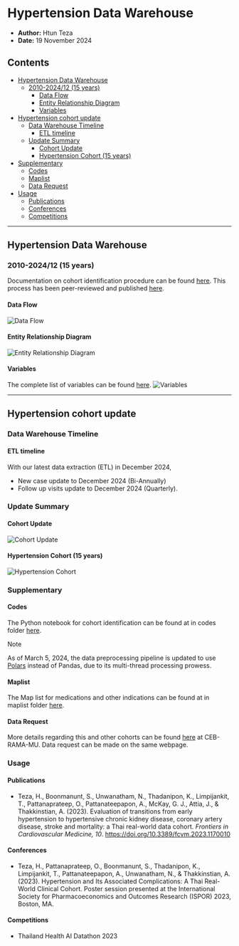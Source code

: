 # Hypertension Data Warehouse

- **Author:** Htun Teza
- **Date:** 19 November 2024

## Contents
- [Hypertension Data Warehouse](#hypertension-data-warehouse)
  - [2010-2024/12 (15 years)](#2010-202412-15-years)
    - [Data Flow](#data-flow)
    - [Entity Relationship Diagram](#entity-relationship-diagram)
    - [Variables](#variables)
- [Hypertension cohort update](#hypertension-cohort-update)
  - [Data Warehouse Timeline](#data-warehouse-timeline)
    - [ETL timeline](#etl-timeline)
  - [Update Summary](#update-summary)
    - [Cohort Update](#cohort-update)
    - [Hypertension Cohort (15 years)](#hypertension-cohort-15-years)
- [Supplementary](#supplementary)
    - [Codes](#codes)
    - [Maplist](#codes)
    - [Data Request](#data-request) 
- [Usage](#usage)
    - [Publications](#publications)
    - [Conferences](#conferences)
    - [Competitions](#competitions)
---

## Hypertension Data Warehouse

### 2010-2024/12 (15 years)

Documentation on cohort identification procedure can be found [here](cohort_identification.md). This process has been peer-reviewed and published [here](https://doi.org/10.3389/fcvm.2023.1170010).

#### Data Flow

![Data Flow](images/dataflow/2010_202412.png)

#### Entity Relationship Diagram

![Entity Relationship Diagram](images/dataflow/ERD_2010_202406.png)

#### Variables

The complete list of variables can be found [here](https://docs.google.com/spreadsheets/u/1/d/1It8kMRhzvF-0NKo4eS0fkmqhYims3VlJ/edit?usp=sharing&ouid=109222607639327289784&rtpof=true&sd=true).
![Variables](images/dataflow/variables_2010_2022.png)

---

## Hypertension cohort update

### Data Warehouse Timeline

#### ETL timeline

With our latest data extraction (ETL) in December 2024,

- New case update to December 2024 (Bi-Annually)
- Follow up visits update to December 2024 (Quarterly).

### Update Summary

#### Cohort Update

![Cohort Update](images/dataflow/update_202412.png)

#### Hypertension Cohort (15 years)

![Hypertension Cohort](images/dataflow/subcohort_202412.png)

### Supplementary

#### Codes
The Python notebook for cohort identification can be found at in codes folder [here](codes/cohort_identification.ipynb).

> [!NOTE]  
> As of March 5, 2024, the data preprocessing pipeline is updated to use [Polars](https://github.com/pola-rs/polars) instead of Pandas, due to its multi-thread processing prowess. 

#### Maplist
The Map list for medications and other indications can be found at in maplist folder [here](maplist/cohort_anti_HT.xlsx).

#### Data Request
More details regarding this and other cohorts can be found [here](https://www.rama.mahidol.ac.th/ceb/CEBdatawarehouse/Data/HT) at CEB-RAMA-MU. Data request can be made on the same webpage.

### Usage

#### Publications
- Teza, H., Boonmanunt, S., Unwanatham, N., Thadanipon, K., Limpijankit, T., Pattanaprateep, O., Pattanateepapon, A., McKay, G. J., Attia, J., & Thakkinstian, A. (2023). Evaluation of transitions from early hypertension to hypertensive chronic kidney disease, coronary artery disease, stroke and mortality: a Thai real-world data cohort. *Frontiers in Cardiovascular Medicine, 10*. https://doi.org/10.3389/fcvm.2023.1170010

#### Conferences
- Teza, H., Pattanaprateep, O., Boonmanunt, S., Thadanipon, K., Limpijankit, T., Pattanateepapon, A., Unwanatham, N., & Thakkinstian, A. (2023). Hypertension and Its Associated Complications: A Thai Real-World Clinical Cohort. Poster session presented at the International Society for Pharmacoeconomics and Outcomes Research (ISPOR) 2023, Boston, MA.

#### Competitions
- Thailand Health AI Datathon 2023
